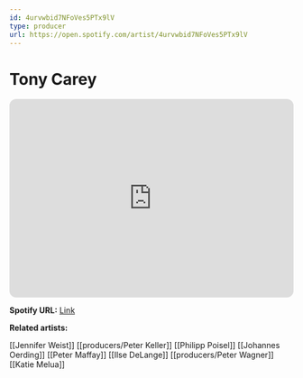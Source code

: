 ```yaml
---
id: 4urvwbid7NFoVes5PTx9lV
type: producer
url: https://open.spotify.com/artist/4urvwbid7NFoVes5PTx9lV
---
```

# Tony Carey

<iframe style="border-radius:12px" src="https://open.spotify.com/embed/artist/4urvwbid7NFoVes5PTx9lV" width="100%" height="352" frameBorder="0" allowfullscreen="" allow="autoplay; clipboard-write; encrypted-media; fullscreen; picture-in-picture" loading="lazy"></iframe>

**Spotify URL:** [Link](https://open.spotify.com/artist/4urvwbid7NFoVes5PTx9lV)

**Related artists:**

[[Jennifer Weist]]
[[producers/Peter Keller]]
[[Philipp Poisel]]
[[Johannes Oerding]]
[[Peter Maffay]]
[[Ilse DeLange]]
[[producers/Peter Wagner]]
[[Katie Melua]]
